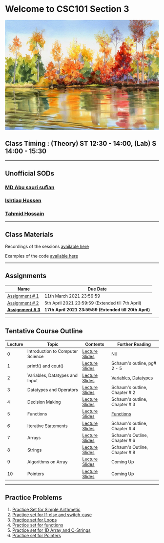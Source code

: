 # Welcome to CSC101 Section 3

![Fall](/fall.jpg)

## Class Timing : (Theory) ST 12:30 - 14:00, (Lab) S 14:00 - 15:30
* * *


## Unofficial SODs

### [MD Abu sauri sufian](mailto:1930839@iub.edu.bd) 

### [Ishtiaq Hossen](mailto:1921532@iub.edu.bd)

### [Tahmid Hossain](mailto:1820228@iub.edu.bd)


* * * 
## Class Materials

Recordings of the sessions [available here](https://drive.google.com/drive/folders/1KJXF4o9NnCreQNrr8g3MzASutwhrIAZQ?usp=sharing)


Examples of the code [available here](https://github.com/Romasa/Introductory-Programming-with-C-Plus-Plus)

* * * 

## Assignments

Name | Due Date 
-----| ----------------
[Assignment # 1](https://docs.google.com/document/d/1VfYTZk0BiYO6BzGLe5W3oss_bgDzCk0CzP1vwFXS6VE/edit?usp=sharing) | 11th March 2021 23:59:59
[Assignment # 2](https://www.codestepbystep.com/problemset/view?id=2867) | 5th April 2021 23:59:59 (Extended till 7th April)
**[Assignment # 3](https://www.codestepbystep.com/problemset/view?id=2897)** | **17th April 2021 23:59:59 (Extended till 20th April)**


* * *

## Tentative Course Outline

Lecture  | Topic | Contents  | Further Reading
---------|-------|-----------|-----------------------
0 | Introduction to Computer Science | [Lecture Slides](https://docs.google.com/presentation/d/1WzYITyGFqdw9tjBzAaRi6bUc596Juk3BmlwPERzMtyE/edit?usp=sharing) | Nil
1 | printf() and cout() | [Lecture Slides](https://docs.google.com/presentation/d/1POaPIfWOyYCynZggYynVUnbCoiNCSo6eCY9bxDtKsME/edit?usp=sharing) | Schaum's outline, pg# 2 - 5
2 | Variables, Datatypes and Input | [Lecture Slides](https://docs.google.com/presentation/d/1q0mrhAz57rkCCBlHCrfZ3e0dW64GgP9agD_Zen4so_A/edit?usp=sharing) | [Variables](https://drive.google.com/file/d/1Fi9cjMXSLCFeSHLLYZ58iAFsQcypE917/view?usp=sharing),  [Datatypes](https://drive.google.com/file/d/1Fi9cjMXSLCFeSHLLYZ58iAFsQcypE917/view?usp=sharing)
3 | Datatypes and Operators  | [Lecture Slides](https://docs.google.com/presentation/d/1fob7spDAPqYFZx2FIIcfWsbUGjSfVPcHUUwB3yUKVps/edit?usp=sharing) | Schaum's outline, Chapter # 2
4 | Decision Making  | [Lecture Slides](https://docs.google.com/presentation/d/1DUohKCdo57a2rM6TTlB5C7hO2npF2VKNjaFmkIzoyGE/edit?usp=sharing) | Schaum's outline, Chapter # 3
5 | Functions | [Lecture Slides](https://docs.google.com/presentation/d/1kkkTd3fs6L6gm53pl58CysR50SL0D7-IhUs2w4WLYaY/edit?usp=sharing) | [Functions](https://drive.google.com/file/d/1Sb83AJUUp0NIUyJBeL7oblkp1ReIWeNj/view?usp=sharing)   
6 | Iterative Statements | [Lecture Slides](https://docs.google.com/presentation/d/1Kx2pTD-cy2EsRJvlUy23TBaX9OmNqAduMxVsH1NZCRI/edit?usp=sharing) | Schaum's outline, Chapter # 4  
7 | Arrays | [Lecture Slides](https://docs.google.com/presentation/d/1oRhcSBMaNEIMj2e5HyaaXCW8_MthGPp-NaEyyj1aoTI/edit?usp=sharing) | Schaum's Outline, Chapter # 6  
8 | Strings | [Lecture Slides](https://docs.google.com/presentation/d/1hHlcQMd56ndFcudNi7UJJ4BJGohl2kI4gK29BelMLUU/edit?usp=sharing) | Schaum's Outline, Chapter # 8  
9 | Algorithms on Array | [Lecture Slides](https://docs.google.com/presentation/d/1ZWqmDtOqIC58G7TTD04OPSxAVtcxTLIumdEAfK0V6LU/edit?usp=sharing) | Coming Up  
10 | Pointers | [Lecture Slides](https://docs.google.com/presentation/d/1CxeAjmJTA0-EtET86gVlWCepBsq5qagWE-r_1wsRRbM/edit?usp=sharing) | Coming Up  



* * *

## Practice Problems
1. [Practice Set for Simple Airthmetic](https://docs.google.com/document/d/1uZrc1sv3mHkYIXJMd8HTOQdXakFdiLhvrYthV3krSfc/edit?usp=sharing)
2. [Practice set for If-else and switch-case](https://docs.google.com/document/d/1M0qt1GzSlCLe2OVImeRUehOij-YRc-36Y_3jyUIPEUQ/edit?usp=sharing)
3. [Practice set for Loops](https://docs.google.com/document/d/1d3h9piwUDnlM6DUzj--yvHotIfZsAUQeT0f4SHqpnVQ/edit?usp=sharing)  
4. [Practice set for functions](https://docs.google.com/document/d/18fuIQ9XQy5V8-n_-SsfymcgU3CXHmT6ORqSDyZVw_DE/edit?usp=sharing)
5. [Practice set for 1D Array and C-Strings](https://docs.google.com/document/d/12E_vDtavy2Y6nKfAcqZyS8sEWELKC17XOE3CRtxl7Jw/edit?usp=sharing)  
6. [Practice set for Pointers](https://docs.google.com/document/d/1DlNUMKYmFSEsHYwgdToYWvDGJYEAoRUjZrllB6sRAjA/edit?usp=sharing)
